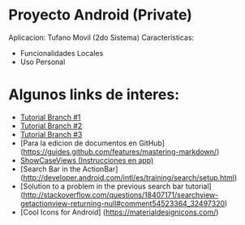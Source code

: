 # Proyecto Android (Private)
Aplicacion: Tufano Movil (2do Sistema)
Caracteristicas:
- Funcionalidades Locales
- Uso Personal

# Algunos links de interes:
- [Tutorial Branch #1](http://www.adictosaltrabajo.com/tutoriales/git-branch-bash/)
- [Tutorial Branch #2](http://rogerdudler.github.io/git-guide/index.es.html)
- [Tutorial Branch #3](https://git-scm.com/book/es/v1/Ramificaciones-en-Git-Procedimientos-b%C3%A1sicos-para-ramificar-y-fusionar)
- [Para la edicion de documentos en GitHub] (https://guides.github.com/features/mastering-markdown/)
- [ShowCaseViews (Instrucciones en app)](https://www.novoda.com/blog/showcaseview-customisation-and-having-consecutive-showcases/)
- [Search Bar in the ActionBar] (http://developer.android.com/intl/es/training/search/setup.html)
- [Solution to a problem in the previous search bar tutorial] (http://stackoverflow.com/questions/18407171/searchview-getactionview-returning-null#comment54523364_32497320)
- [Cool Icons for Android] (https://materialdesignicons.com/)
